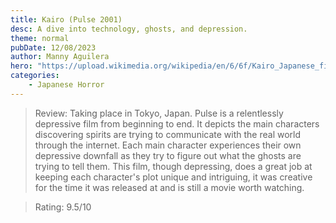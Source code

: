 ```yaml
---
title: Kairo (Pulse 2001)
desc: A dive into technology, ghosts, and depression.
theme: normal
pubDate: 12/08/2023
author: Manny Aguilera
hero: "https://upload.wikimedia.org/wikipedia/en/6/6f/Kairo_Japanese_film_poster.jpg"
categories: 
    - Japanese Horror
---
```


> Review: Taking place in Tokyo, Japan. Pulse is a relentlessly depressive film from beginning to end. It depicts the main characters discovering spirits are trying to communicate with the real world through the internet. Each main character experiences their own depressive downfall as they try to figure out what the ghosts are trying to tell them. This film, though depressing, does a great job at keeping each character's plot unique and intriguing, it was creative for the time it was released at and is still a movie worth watching.

> Rating: 9.5/10